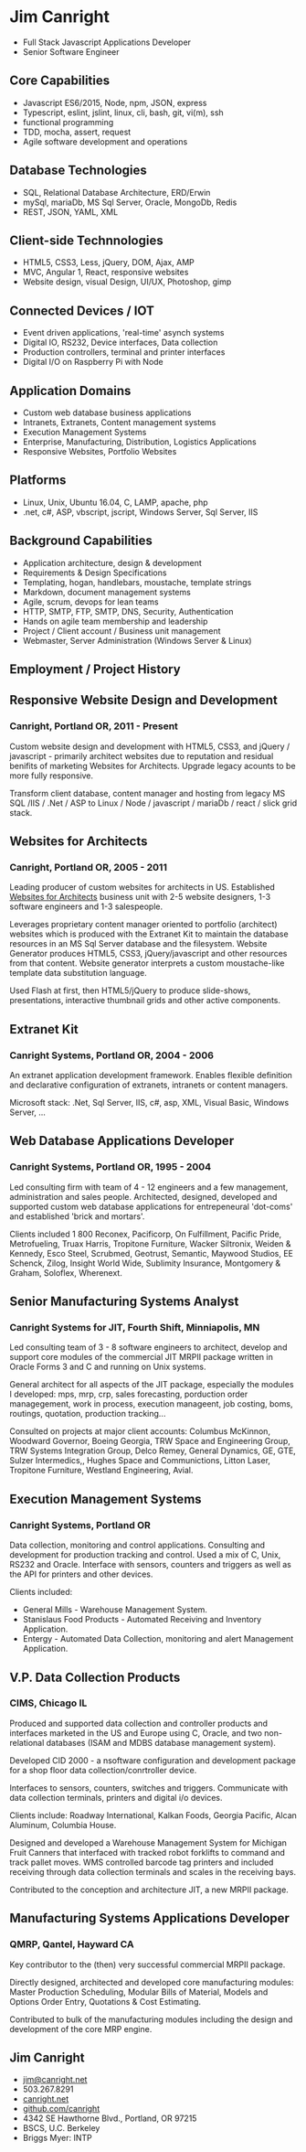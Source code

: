 # Jim Canright

- Full Stack Javascript Applications Developer
- Senior Software Engineer

## Core Capabilities

- Javascript ES6/2015, Node, npm, JSON, express
- Typescript, eslint, jslint, linux, cli, bash, git, vi(m), ssh
- functional programming
- TDD, mocha, assert, request
- Agile software development and operations

## Database Technologies

- SQL, Relational Database Architecture, ERD/Erwin
- mySql, mariaDb, MS Sql Server, Oracle, MongoDb, Redis
- REST, JSON, YAML, XML

## Client-side Technnologies

- HTML5, CSS3, Less, jQuery, DOM, Ajax, AMP
- MVC, Angular 1, React, responsive websites
- Website design, visual Design, UI/UX, Photoshop, gimp

## Connected Devices / IOT

- Event driven applications, 'real-time' asynch systems
- Digital IO, RS232, Device interfaces, Data collection
- Production controllers, terminal and printer interfaces
- Digital I/O on Raspberry Pi with Node

## Application Domains

- Custom web database business applications
- Intranets, Extranets, Content management systems
- Execution Management Systems
- Enterprise, Manufacturing, Distribution, Logistics Applications
- Responsive Websites, Portfolio Websites

## Platforms

- Linux, Unix, Ubuntu 16.04, C, LAMP, apache, php
- .net, c#, ASP, vbscript, jscript, Windows Server, Sql Server, IIS

## Background Capabilities

- Application architecture, design & development
- Requirements & Design Specifications
- Templating, hogan, handlebars, moustache, template strings
- Markdown, document management systems
- Agile, scrum, devops for lean teams
- HTTP, SMTP, FTP, SMTP, DNS, Security, Authentication
- Hands on agile team membership and leadership
- Project / Client account / Business unit management
- Webmaster, Server Administration (Windows Server & Linux)

## Employment / Project History

## Responsive Website Design and Development

### Canright, Portland OR, 2011 - Present

Custom website design and development with HTML5, CSS3, and jQuery / javascript - primarily architect websites due to reputation and residual benifits of marketing Websites for Architects.  Upgrade legacy acounts to be more fully responsive.

Transform client database, content manager and hosting from legacy MS SQL /IIS / .Net / ASP to Linux / Node / javascript / mariaDb / react / slick grid stack.

## Websites for Architects

### Canright, Portland OR, 2005 - 2011

Leading producer of custom websites for architects in US.  Established [Websites for Architects](http://canright.com) business unit with 2-5 website designers, 1-3 software engineers and 1-3 salespeople.

Leverages proprietary content manager oriented to portfolio (architect) websites which is produced with the Extranet Kit to maintain the database resources in an MS Sql Server database and the filesystem.  Website Generator produces HTML5, CSS3, jQuery/javascript and other resources from that content.  Website generator interprets a custom moustache-like template data substitution language.

Used Flash at first, then HTML5/jQuery to produce slide-shows, presentations, interactive thumbnail grids and other active components.

## Extranet Kit

### Canright Systems, Portland OR, 2004 - 2006

An extranet application development framework.  Enables flexible definition and declarative configuration of extranets, intranets or content managers.

Microsoft stack: .Net, Sql Server, IIS, c#, asp, XML, Visual Basic, Windows Server, ...

## Web Database Applications Developer

### Canright Systems, Portland OR, 1995 - 2004

Led consulting firm with team of 4 - 12 engineers and a few management, administration and sales people.  Architected, designed, developed and supported custom web database applications for entrepeneural 'dot-coms' and established 'brick and mortars'.

Clients included 1 800 Reconex, Pacificorp, On Fulfillment, Pacific Pride, Metrofueling, Truax Harris, Tropitone Furniture, Wacker Siltronix, Weiden & Kennedy, Esco Steel, Scrubmed, Geotrust, Semantic, Maywood Studios, EE Schenck, Zilog, Insight World Wide, Sublimity Insurance, Montgomery & Graham, Soloflex, Wherenext.

## Senior Manufacturing Systems Analyst

### Canright Systems for JIT, Fourth Shift, Minniapolis, MN
[//]: # (1991 - 1995)

Led consulting team of 3 - 8 software engineers to architect, develop and support core modules of the commercial JIT MRPII package written in Oracle Forms 3 and C and running on Unix systems.

General architect for all aspects of the JIT package, especially the modules I developed: mps, mrp, crp, sales forecasting, porduction order managegement, work in process, execution manageent, job costing, boms, routings, quotation, production tracking...

Consulted on projects at major client accounts: Columbus McKinnon, Woodward Governor, Boeing Georgia, TRW Space and Engineering Group, TRW Systems Integration Group, Delco Remey, General Dynamics, GE, GTE, Sulzer Intermedics,, Hughes Space and Communictions, Litton Laser, Tropitone Furniture, Westland Engineering, Avial.

## Execution Management Systems

### Canright Systems, Portland OR
[//]: # (1988-1991)

Data collection, monitoring and control applications.  Consulting and development for production tracking and control.  Used a mix of C, Unix, RS232 and Oracle.  Interface with sensors, counters and triggers as well as the API for printers and other devices.

Clients included:
- General Mills - Warehouse Management System.
- Stanislaus Food Products - Automated Receiving and Inventory Application.
- Entergy - Automated Data Collection, monitoring and alert Management Application.

## V.P. Data Collection Products

### CIMS, Chicago IL
[//]: # (1986-1988)

Produced and supported data collection and controller products and interfaces marketed in the US and Europe using C, Oracle, and two non-relational databases (ISAM and MDBS database management system).

Developed CID 2000 - a nsoftware configuration and development package for a shop floor data collection/conrtroller device.  

Interfaces to sensors, counters, switches and triggers.  Communicate with data collection terminals, printers and digital i/o devices.

Clients include: Roadway International, Kalkan Foods, Georgia Pacific, Alcan Aluminum, Columbia House.

Designed and developed a Warehouse Management System for Michigan Fruit Canners that interfaced with tracked robot forklifts to command and track pallet moves.  WMS controlled barcode tag printers and included receiving through data collection terminals and scales in the receiving bays.

Contributed to the conception and architecture JIT, a new MRPII package.

## Manufacturing Systems Applications Developer

### QMRP, Qantel, Hayward CA
[//]: # (1982-1986)

Key contributor to the (then) very successful commercial MRPII package.

Directly designed, architected and developed core manufacturing modules: Master Production Scheduling, Modular Bills of Material, Models and Options Order Entry, Quotations & Cost Estimating.

Contributed to bulk of the manufacturing modules including the design and development of the core MRP engine.

## Jim Canright

- jim@canright.net
- 503.267.8291
- [canright.net](http://www.canright.net)
- [github.com/canright](http://github.com/canright)
- 4342 SE Hawthorne Blvd., Portland, OR 97215
- BSCS, U.C. Berkeley
- Briggs Myer: INTP
